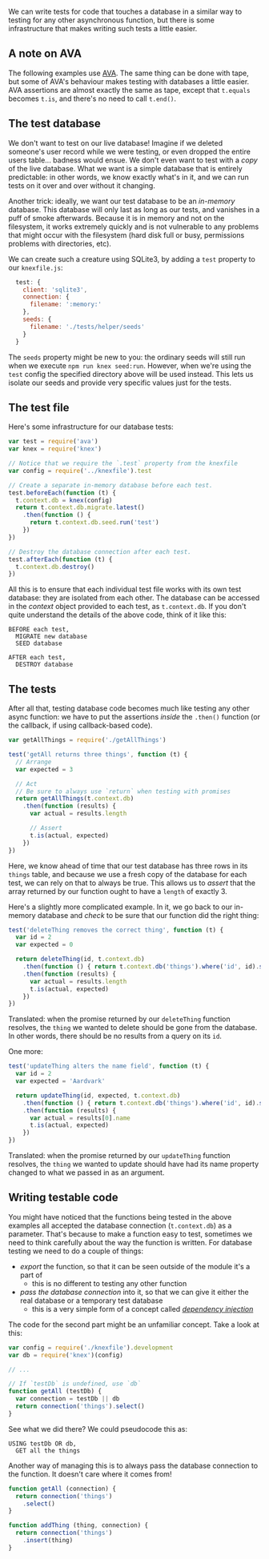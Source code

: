 We can write tests for code that touches a database in a similar way to testing for any other asynchronous function, but there is some infrastructure that makes writing such tests a little easier.


## A note on AVA

The following examples use [AVA](https://github.com/avajs/ava). The same thing can be done with tape, but some of AVA's behaviour makes testing with databases a little easier. AVA assertions are almost exactly the same as tape, except that `t.equals` becomes `t.is`, and there's no need to call `t.end()`.


## The test database

We don't want to test on our live database! Imagine if we deleted someone's user record while we were testing, or even dropped the entire users table... badness would ensue. We don't even want to test with a _copy_ of the live database. What we want is a simple database that is entirely predictable: in other words, we know exactly what's in it, and we can run tests on it over and over without it changing.

Another trick: ideally, we want our test database to be an _in-memory_ database. This database will only last as long as our tests, and vanishes in a puff of smoke afterwards. Because it is in memory and not on the filesystem, it works extremely quickly and is not vulnerable to any problems that might occur with the filesystem (hard disk full or busy, permissions problems with directories, etc).

We can create such a creature using SQLite3, by adding a `test` property to our `knexfile.js`:

```js
  test: {
    client: 'sqlite3',
    connection: {
      filename: ':memory:'
    },
    seeds: {
      filename: './tests/helper/seeds'
    }
  }
```

The `seeds` property might be new to you: the ordinary seeds will still run when we execute `npm run knex seed:run`. However, when we're using the `test` config the specified directory above will be used instead. This lets us isolate our seeds and provide very specific values just for the tests.


## The test file

Here's some infrastructure for our database tests:

```js
var test = require('ava')
var knex = require('knex')

// Notice that we require the `.test` property from the knexfile
var config = require('../knexfile').test

// Create a separate in-memory database before each test.
test.beforeEach(function (t) {
  t.context.db = knex(config)
  return t.context.db.migrate.latest()
    .then(function () {
      return t.context.db.seed.run('test')
    })
})

// Destroy the database connection after each test.
test.afterEach(function (t) {
  t.context.db.destroy()
})
```

All this is to ensure that each individual test file works with its own test database: they are isolated from each other. The database can be accessed in the _context_ object provided to each test, as `t.context.db`. If you don't quite understand the details of the above code, think of it like this:

```
BEFORE each test,
  MIGRATE new database
  SEED database

AFTER each test,
  DESTROY database
```


## The tests

After all that, testing database code becomes much like testing any other async function: we have to put the assertions _inside_ the `.then()` function (or the callback, if using callback-based code).

```js
var getAllThings = require('./getAllThings')

test('getAll returns three things', function (t) {
  // Arrange
  var expected = 3

  // Act
  // Be sure to always use `return` when testing with promises
  return getAllThings(t.context.db)
    .then(function (results) {
      var actual = results.length

      // Assert
      t.is(actual, expected)
    })
})
```

Here, we know ahead of time that our test database has three rows in its `things` table, and because we use a fresh copy of the database for each test, we can rely on that to always be true. This allows us to _assert_ that the array returned by our function ought to have a `length` of exactly 3.

Here's a slightly more complicated example. In it, we go back to our in-memory database and _check_ to be sure that our function did the right thing:

```js
test('deleteThing removes the correct thing', function (t) {
  var id = 2
  var expected = 0

  return deleteThing(id, t.context.db)
    .then(function () { return t.context.db('things').where('id', id).select() })
    .then(function (results) {
      var actual = results.length
      t.is(actual, expected)
    })
})
```

Translated: when the promise returned by our `deleteThing` function resolves, the `thing` we wanted to delete should be gone from the database. In other words, there should be no results from a query on its `id`.

One more:

```js
test('updateThing alters the name field', function (t) {
  var id = 2
  var expected = 'Aardvark'

  return updateThing(id, expected, t.context.db)
    .then(function () { return t.context.db('things').where('id', id).select() })
    .then(function (results) {
      var actual = results[0].name
      t.is(actual, expected)
    })
})
```

Translated: when the promise returned by our `updateThing` function resolves, the `thing` we wanted to update should have had its name property changed to what we passed in as an argument.


## Writing testable code

You might have noticed that the functions being tested in the above examples all accepted the database connection (`t.context.db`) as a parameter. That's because to make a function easy to test, sometimes we need to think carefully about the way the function is written. For database testing we need to do a couple of things:

 - _export_ the function, so that it can be seen outside of the module it's a part of
   - this is no different to testing any other function
 - _pass the database connection_ into it, so that we can give it either the real database or a temporary test database
   - this is a very simple form of a concept called [_dependency injection_](http://stackoverflow.com/a/130862/122643)

The code for the second part might be an unfamiliar concept. Take a look at this:

```js
var config = require('./knexfile').development
var db = require('knex')(config)

// ...

// If `testDb` is undefined, use `db`
function getAll (testDb) {
  var connection = testDb || db
  return connection('things').select()
}
```

See what we did there?  We could pseudocode this as:

```
USING testDb OR db,
  GET all the things
```

Another way of managing this is to always pass the database connection to the function. It doesn't care where it comes from!

```js
function getAll (connection) {
  return connection('things')
    .select()
}

function addThing (thing, connection) {
  return connection('things')
    .insert(thing)
}
```

